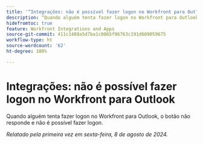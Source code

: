 ```yaml
---
title: '“Integrações: não é possível fazer logon no Workfront para Outlook”'
description: “Quando alguém tenta fazer logon no Workfront para Outlook, o botão não responde e não é possível fazer logon.”
hidefromtoc: true
feature: Workfront Integrations and Apps
source-git-commit: 411c1488a5d7ba1c0065f96763c191d609059675
workflow-type: ht
source-wordcount: '62'
ht-degree: 100%

---
```



# Integrações: não é possível fazer logon no Workfront para Outlook

Quando alguém tenta fazer logon no Workfront para Outlook, o botão não responde e não é possível fazer logon.

_Relatado pela primeira vez em sexta-feira, 8 de agosto de 2024._
